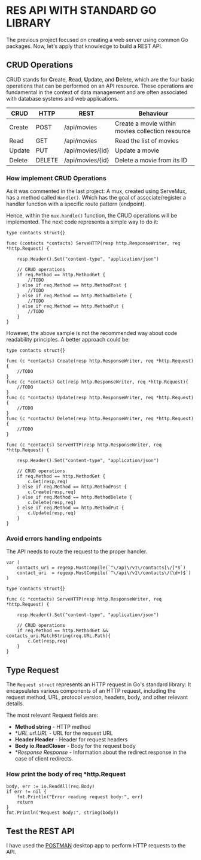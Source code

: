 # RES API  WITH STANDARD GO LIBRARY

The previous project focused on creating a web server using common Go packages. Now, let's apply that knowledge to build a REST API.

## CRUD Operations

CRUD stands for **C**reate, **R**ead, **U**pdate, and **D**elete, which are the four basic operations that can be performed on an API resource. These operations are fundamental in the context of data management and are often associated with database systems and web applications. 

| **CRUD** | **HTTP** | **REST** | **Behaviour**
| --- | --- | --- | --- |
| Create | POST | /api/movies | Create a movie within movies collection resource |
| Read | GET | /api/movies | Read the list of movies |
| Update | PUT | /api/movies/{id} | Update a movie |
| Delete | DELETE | /api/movies/{id} | Delete a movie from its ID |

### How implement CRUD Operations

As it was commented in the last project: A mux, created using ServeMux, has a method called `Handle()`. Which has the goal of associate/register a handler function with a specific route pattern (endpoint).

Hence, within the `mux.handle()` function, the CRUD operations will be implemented. The next code represents a simple way to do it:

```
type contacts struct{}

func (contacts *contacts) ServeHTTP(resp http.ResponseWriter, req *http.Request) {

	resp.Header().Set("content-type", "application/json")

	// CRUD operations
	if req.Method == http.MethodGet {
		//TODO
	} else if req.Method == http.MethodPost {
		//TODO
	} else if req.Method == http.MethodDelete {
		//TODO
	} else if req.Method == http.MethodPut {
		//TODO
	}
}
```

However, the above sample is not the recommended way about code readability principles. A better approach could be:

```
type contacts struct{}

func (c *contacts) Create(resp http.ResponseWriter, req *http.Request){
	//TODO
}
func (c *contacts) Get(resp http.ResponseWriter, req *http.Request){
	//TODO
}
func (c *contacts) Update(resp http.ResponseWriter, req *http.Request){
	//TODO
}
func (c *contacts) Delete(resp http.ResponseWriter, req *http.Request){
	//TODO
}

func (c *contacts) ServeHTTP(resp http.ResponseWriter, req *http.Request) {

	resp.Header().Set("content-type", "application/json")

	// CRUD operations
	if req.Method == http.MethodGet {
		c.Get(resp,req)
	} else if req.Method == http.MethodPost {
		c.Create(resp,req)
	} else if req.Method == http.MethodDelete {
		c.Delete(resp,req)
	} else if req.Method == http.MethodPut {
		c.Update(resp,req)
	}
}
```

### Avoid errors handling endpoints

The API needs to route the request to the proper handler.

```
var (
	contacts_uri = regexp.MustCompile(`^\/api\/v1\/contacts[\/]*$`)
	contact_uri  = regexp.MustCompile(`^\/api\/v1\/contacts\/(\d+)$`)
)

type contacts struct{} 

func (c *contacts) ServeHTTP(resp http.ResponseWriter, req *http.Request) {

	resp.Header().Set("content-type", "application/json")

	// CRUD operations
	if req.Method == http.MethodGet && contacts_uri.MatchString(req.URL.Path){
		c.Get(resp,req)
	}
}
```

## Type Request

The `Request struct` represents an HTTP request in Go's standard library: It encapsulates various components of an HTTP request, including the request method, URL, protocol version, headers, body, and other relevant details.

The most relevant Request fields are:

- **Method string** - HTTP method
- **URL *url.URL** -  URL for the request URL
- **Header Header** - Header for request headers
- **Body io.ReadCloser** - Body for the request body
- **Response *Response** -  Information about the redirect response in the case of client redirects. 

### How print the body of req *http.Request

```
body, err := io.ReadAll(req.Body)
if err != nil {
    fmt.Println("Error reading request body:", err)
    return
}
fmt.Println("Request Body:", string(body))
```

## Test the REST API

I have used the [POSTMAN](https://www.postman.com/) desktop app to perform HTTP requests to the API.